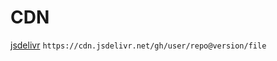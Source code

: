 # CDN
[jsdelivr](https://www.jsdelivr.com)
```https://cdn.jsdelivr.net/gh/user/repo@version/file```
